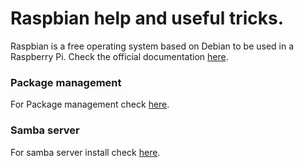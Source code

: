 # Raspbian help and useful tricks.

Raspbian is a free operating system based on Debian to be used in a Raspberry Pi. Check the official documentation [here](https://www.raspberrypi.org/documentation/raspbian/).

### Package management
For Package management check [here](wiki/raspbian_packages.md).

### Samba server
For samba server install check [here](wiki/raspbian_samba.md).
